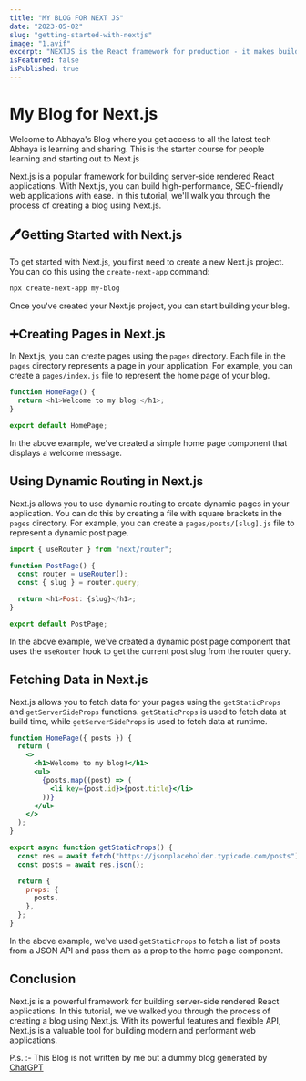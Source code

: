 ```yaml
---
title: "MY BLOG FOR NEXT JS"
date: "2023-05-02"
slug: "getting-started-with-nextjs"
image: "1.avif"
excerpt: "NEXTJS is the React framework for production - it makes building fullstack React apps and sites a breeze  and ships with built-in SSR/SSG."
isFeatured: false
isPublished: true
---
```


# My Blog for Next.js

Welcome to Abhaya's Blog where you get access to all the latest tech Abhaya is learning and sharing. This is the starter course for people learning and starting out to Next.js

Next.js is a popular framework for building server-side rendered React applications. With Next.js, you can build high-performance, SEO-friendly web applications with ease. In this tutorial, we'll walk you through the process of creating a blog using Next.js.

## 🖊️Getting Started with Next.js

To get started with Next.js, you first need to create a new Next.js project. You can do this using the `create-next-app` command:

```bash
npx create-next-app my-blog
```

Once you've created your Next.js project, you can start building your blog.

## ➕Creating Pages in Next.js

In Next.js, you can create pages using the `pages` directory. Each file in the `pages` directory represents a page in your application. For example, you can create a `pages/index.js` file to represent the home page of your blog.

```js
function HomePage() {
  return <h1>Welcome to my blog!</h1>;
}

export default HomePage;
```

In the above example, we've created a simple home page component that displays a welcome message.

## Using Dynamic Routing in Next.js

Next.js allows you to use dynamic routing to create dynamic pages in your application. You can do this by creating a file with square brackets in the `pages` directory. For example, you can create a `pages/posts/[slug].js` file to represent a dynamic post page.

```js
import { useRouter } from "next/router";

function PostPage() {
  const router = useRouter();
  const { slug } = router.query;

  return <h1>Post: {slug}</h1>;
}

export default PostPage;
```

In the above example, we've created a dynamic post page component that uses the `useRouter` hook to get the current post slug from the router query.

## Fetching Data in Next.js

Next.js allows you to fetch data for your pages using the `getStaticProps` and `getServerSideProps` functions. `getStaticProps` is used to fetch data at build time, while `getServerSideProps` is used to fetch data at runtime.

```jsx
function HomePage({ posts }) {
  return (
    <>
      <h1>Welcome to my blog!</h1>
      <ul>
        {posts.map((post) => (
          <li key={post.id}>{post.title}</li>
        ))}
      </ul>
    </>
  );
}

export async function getStaticProps() {
  const res = await fetch("https://jsonplaceholder.typicode.com/posts");
  const posts = await res.json();

  return {
    props: {
      posts,
    },
  };
}
```

In the above example, we've used `getStaticProps` to fetch a list of posts from a JSON API and pass them as a prop to the home page component.

## Conclusion

Next.js is a powerful framework for building server-side rendered React applications. In this tutorial, we've walked you through the process of creating a blog using Next.js. With its powerful features and flexible API, Next.js is a valuable tool for building modern and performant web applications.

P.s. :- This Blog is not written by me but a dummy blog generated by [ChatGPT](https://chat.openai.com/)
